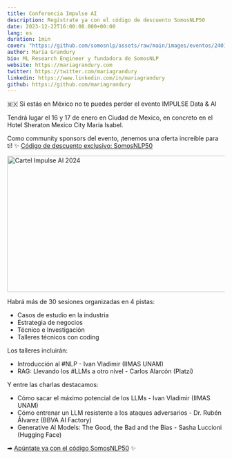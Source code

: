 ```yaml
---
title: Conferencia Impulse AI
description: Regístrate ya con el código de descuento SomosNLP50
date: 2023-12-22T16:00:00.000+00:00
lang: es
duration: 1min
cover: "https://github.com/somosnlp/assets/raw/main/images/eventos/240116_impulse_ai.png"
author: María Grandury
bio: ML Research Engineer y fundadora de SomosNLP
website: https://mariagrandury.com
twitter: https://twitter.com/mariagrandury
linkedin: https://www.linkedin.com/in/mariagrandury
github: https://github.com/mariagrandury
---
```


🇲🇽 Si estás en México no te puedes perder el evento IMPULSE Data & AI

Tendrá lugar el 16 y 17 de enero en Ciudad de Mexico, en concreto en el Hotel Sheraton Mexico City Maria Isabel.

Como community sponsors del evento, ¡tenemos una oferta increíble para ti!
✨ [Código de descuento exclusivo: SomosNLP50](https://bit.ly/somosNLP)

<div class="flex justify-center">
    <img src="https://github.com/somosnlp/assets/raw/main/images/eventos/240116_impulse_ai.png" alt="Cartel Impulse AI 2024" width="560" height="315"/>
</div>

Habrá más de 30 sesiones organizadas en 4 pistas:
- Casos de estudio en la industria
- Estrategia de negocios
- Técnico e Investigación
- Talleres técnicos con coding

Los talleres incluirán:
- Introducción al #NLP - Ivan Vladimir (IIMAS UNAM)
- RAG: Llevando los #LLMs a otro nivel - Carlos Alarcón (Platzi)

Y entre las charlas destacamos:
- Cómo sacar el máximo potencial de los LLMs - Ivan Vladimir (IIMAS UNAM)
- Cómo entrenar un LLM resistente a los ataques adversarios - Dr. Rubén Álvarez (BBVA AI Factory)
- Generative AI Models: The Good, the Bad and the Bias - Sasha Luccioni (Hugging Face)

➡ [Apúntate ya con el código SomosNLP50](https://bit.ly/somosNLP) ✨ 
